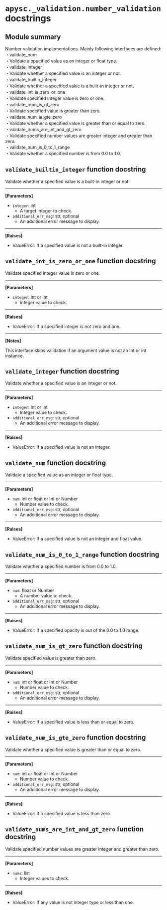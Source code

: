 # `apysc._validation.number_validation` docstrings

## Module summary

Number validation implementations. Mainly following interfaces are defined: <br>・validate_num <br> ・Validate a specified value as an integer or float type. <br>・validate_integer <br> ・Validate whether a specified value is an integer or not. <br>・validate_builtin_integer <br> ・Validate whether a specified value is a built-in integer or not. <br>・validate_int_is_zero_or_one <br> ・Validate specified integer value is zero or one. <br>・validate_num_is_gt_zero <br> ・Validate specified value is greater than zero. <br>・validate_num_is_gte_zero <br> ・Validate whether a specified value is greater than or equal to zero. <br>・validate_nums_are_int_and_gt_zero <br> ・Validate specified number values are greater integer and greater than zero. <br>・validate_num_is_0_to_1_range <br> ・Validate whether a specified number is from 0.0 to 1.0.

## `validate_builtin_integer` function docstring

Validate whether a specified value is a built-in integer or not.<hr>

**[Parameters]**

- `integer`: int
  - A target integer to check.
- `additional_err_msg`: str, optional
  - An additional error message to display.

<hr>

**[Raises]**

- ValueError: If a specified value is not a built-in integer.

## `validate_int_is_zero_or_one` function docstring

Validate specified integer value is zero or one.<hr>

**[Parameters]**

- `integer`: Int or int
  - Integer value to check.

<hr>

**[Raises]**

- ValueError: If a specified integer is not zero and one.

<hr>

**[Notes]**

This interface skips validation if an argument value is not an Int or int instance.

## `validate_integer` function docstring

Validate whether a specified value is an integer or not.<hr>

**[Parameters]**

- `integer`: Int or int
  - Integer value to check.
- `additional_err_msg`: str, optional
  - An additional error message to display.

<hr>

**[Raises]**

- ValueError: If a specified value is not an integer.

## `validate_num` function docstring

Validate a specified value as an integer or float type.<hr>

**[Parameters]**

- `num`: int or float or Int or Number
  - Number value to check.
- `additional_err_msg`: str, optional
  - An additional error message to display.

<hr>

**[Raises]**

- ValueError: If a specified value is not an integer and float value.

## `validate_num_is_0_to_1_range` function docstring

Validate whether a specified number is from 0.0 to 1.0.<hr>

**[Parameters]**

- `num`: float or Number
  - A number value to check.
- `additional_err_msg`: str, optional
  - An additional error message to display.

<hr>

**[Raises]**

- ValueError: If a specified opacity is out of the 0.0 to 1.0 range.

## `validate_num_is_gt_zero` function docstring

Validate specified value is greater than zero.<hr>

**[Parameters]**

- `num`: int or float or Int or Number
  - Number value to check.
- `additional_err_msg`: str, optional
  - An additional error message to display.

<hr>

**[Raises]**

- ValueError: If a specified value is less than or equal to zero.

## `validate_num_is_gte_zero` function docstring

Validate whether a specified value is greater than or equal to zero.<hr>

**[Parameters]**

- `num`: int or float or Int or Number
  - Number value to check.
- `additional_err_msg`: str, optional
  - An additional error message to display.

<hr>

**[Raises]**

- ValueError: If a specified value is less than zero.

## `validate_nums_are_int_and_gt_zero` function docstring

Validate specified number values are greater integer and greater than zero.<hr>

**[Parameters]**

- `nums`: list
  - Integer values to check.

<hr>

**[Raises]**

- ValueError: If any value is not integer type or less than one.